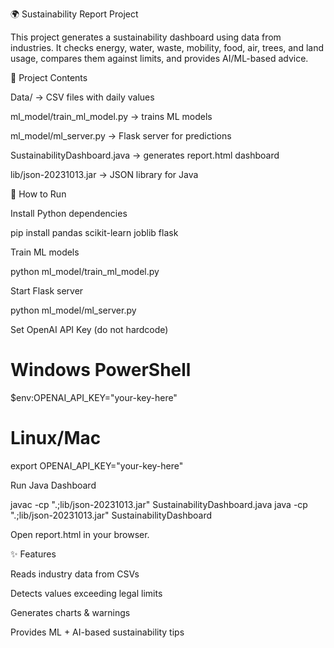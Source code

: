 🌍 Sustainability Report Project

This project generates a sustainability dashboard using data from industries.
It checks energy, water, waste, mobility, food, air, trees, and land usage, compares them against limits, and provides AI/ML-based advice.

📂 Project Contents

Data/ → CSV files with daily values

ml_model/train_ml_model.py → trains ML models

ml_model/ml_server.py → Flask server for predictions

SustainabilityDashboard.java → generates report.html dashboard

lib/json-20231013.jar → JSON library for Java

🚀 How to Run

Install Python dependencies

pip install pandas scikit-learn joblib flask


Train ML models

python ml_model/train_ml_model.py


Start Flask server

python ml_model/ml_server.py


Set OpenAI API Key (do not hardcode)

# Windows PowerShell
$env:OPENAI_API_KEY="your-key-here"

# Linux/Mac
export OPENAI_API_KEY="your-key-here"


Run Java Dashboard

javac -cp ".;lib/json-20231013.jar" SustainabilityDashboard.java
java  -cp ".;lib/json-20231013.jar" SustainabilityDashboard


Open report.html in your browser.

✨ Features

Reads industry data from CSVs

Detects values exceeding legal limits

Generates charts & warnings

Provides ML + AI-based sustainability tips
